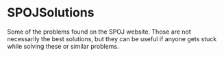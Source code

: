 # SPOJSolutions
Some of the problems found on the SPOJ website. Those are not necessarily the best solutions, but they can be useful if anyone gets stuck while solving these or similar problems.
